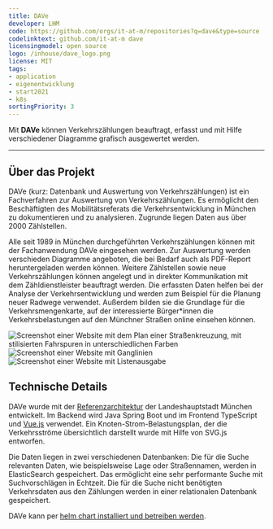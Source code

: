 ```yaml
---
title: DAVe
developer: LHM
code: https://github.com/orgs/it-at-m/repositories?q=dave&type=source
codelinktext: github.com/it-at-m dave
licensingmodel: open source
logo: /inhouse/dave_logo.png
license: MIT
tags:
- application
- eigenentwicklung
- start2021
- k8s
sortingPriority: 3
---
```

Mit __DAVe__ können Verkehrszählungen beauftragt, erfasst und mit Hilfe verschiedener Diagramme grafisch ausgewertet werden.

---

## Über das Projekt

DAVe (kurz: Datenbank und Auswertung von Verkehrszählungen) ist ein Fachverfahren zur Auswertung von Verkehrszählungen. Es ermöglicht den Beschäftigten des Mobilitätsreferats die Verkehrsentwicklung in München zu dokumentieren und zu analysieren. Zugrunde liegen Daten aus über 2000 Zählstellen.
 
Alle seit 1989 in München durchgeführten Verkehrszählungen können mit der Fachanwendung DAVe eingesehen werden. Zur Auswertung werden verschieden Diagramme angeboten, die bei Bedarf auch als PDF-Report heruntergeladen werden können. Weitere Zählstellen sowie neue Verkehrszählungen können angelegt und in direkter Kommunikation mit dem Zähldienstleister beauftragt werden.
Die erfassten Daten helfen bei der Analyse der Verkehrsentwicklung und werden zum Beispiel für die Planung neuer Radwege verwendet. Außerdem bilden sie die Grundlage für die Verkehrsmengenkarte, auf der interessierte Bürger*innen die Verkehrsbelastungen auf den Münchner Straßen online einsehen können.


![Screenshot einer Website mit dem Plan einer Straßenkreuzung, mit stilisierten Fahrspuren in unterschiedlichen Farben](/inhouse/DAVE-Standardansicht-Knoten-Strom-Belastungsplan.png)
![Screenshot einer Website mit Ganglinien](/inhouse/DAVE_Ganglinie.png)
![Screenshot einer Website mit Listenausgabe](/inhouse/DAVE_Listenausgabe.png)

## Technische Details

DAVe wurde mit der [Referenzarchitektur](../publish#refarch) der Landeshauptstadt München entwickelt. Im Backend wird Java Spring Boot und im Frontend TypeScript und [Vue.js](vuejs) verwendet. Ein Knoten-Strom-Belastungsplan, der die Verkehrsströme übersichtlich darstellt wurde mit Hilfe von SVG.js entworfen.

Die Daten liegen in zwei verschiedenen Datenbanken: Die für die Suche relevanten Daten, wie beispielsweise Lage oder Straßennamen, werden in ElasticSearch gespeichert. Das ermöglicht eine sehr performante Suche mit Suchvorschlägen in Echtzeit. Die für die Suche nicht benötigten Verkehrsdaten aus den Zählungen werden in einer relationalen Datenbank gespeichert.

DAVe kann per [helm chart installiert und betreiben werden](https://artifacthub.io/packages/helm/it-at-m/dave?modal=install).
